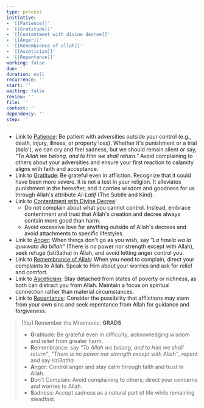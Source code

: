 ```yaml
---
type: process
initiative:
- '[[Patience]]'
- '[[Gratitude]]'
- '[[Contentment with divine decree]]'
- '[[Anger]]'
- '[[Remembrance of allah]]'
- '[[Asceticism]]'
- '[[Repentance]]'
working: false
due: ''
duration: null
recurrence: ''
start: ''
waiting: false
review: ''
file: ''
context: ''
dependency: ''
step: ''
---
```


* Link to [Patience](Initiatives/good%20traits/Patience.md): Be patient with adversities outside your control (e.g., death, injury, illness, or property loss). Whether it's punishment or a trial (bala'), we can cry and feel sadness, but we should remain silent or say, *"To Allah we belong, and to Him we shall return."* Avoid complaining to others about your adversities and ensure your first reaction to calamity aligns with faith and acceptance.
* Link to [Gratitude](Initiatives/good%20traits/Gratitude.md): Be grateful even in affliction. Recognize that it could have been more severe. It is not a test in your religion. It alleviates punishment in the hereafter, and it carries wisdom and goodness for us through Allah's attribute *Al-Latif* (The Subtle and Kind).
* Link to [Contentment with Divine Decree](Initiatives/good%20traits/Contentment%20with%20divine%20decree.md):
	* Do not complain about what you cannot control. Instead, embrace contentment and trust that Allah's creation and decree always contain more good than harm.
	* Avoid excessive love for anything outside of Allah's decrees and avoid attachments to specific lifestyles.
* Link to [Anger](Initiatives/bad%20traits/Anger.md): When things don't go as you wish, say *"La hawla wa la quwwata illa billah"* (There is no power nor strength except with Allah), seek refuge (isti3atha) in Allah, and avoid letting anger control you.
* Link to [Remembrance of Allah](Initiatives/worship/Remembrance%20of%20allah.md): When you need to complain, direct your complaints to Allah. Speak to Him about your worries and ask for relief and comfort.
* Link to [Asceticism](Initiatives/good%20traits/Asceticism.md): Stay detached from states of poverty or richness, as both can distract you from Allah. Maintain a focus on spiritual connection rather than material circumstances.
* Link to [Repentance](Initiatives/good%20traits/Repentance.md): Consider the possibility that afflictions may stem from your own sins and seek repentance from Allah for guidance and forgiveness.

> [!tip] Remember the Mnemonic: **GRADS**
> 
> 
> * **G**ratitude: Be grateful even in difficulty, acknowledging wisdom and relief from greater harm.
> * **R**emembrance: say _"To Allah we belong, and to Him we shall return"_, _"There is no power nor strength except with Allah"_, repent and say _isti3atha_.
> * **A**nger: Control anger and stay calm through faith and trust in Allah.
> * **D**on't Complain: Avoid complaining to others; direct your concerns and worries to Allah.
> * **S**adness: Accept sadness as a natural part of life while remaining steadfast.

